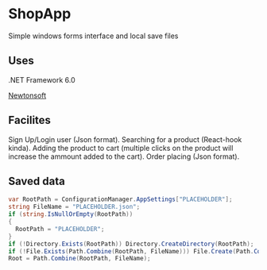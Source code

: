 # ShopApp

Simple windows forms interface and local save files

## Uses

.NET Framework 6.0

[Newtonsoft](https://www.newtonsoft.com/json)

## Facilites

Sign Up/Login user (Json format).
Searching for a product (React-hook kinda).
Adding the product to cart (multiple clicks on the product will increase the ammount added to the cart).
Order placing (Json format).

## Saved data
```c#
var RootPath = ConfigurationManager.AppSettings["PLACEHOLDER"];
string FileName = "PLACEHOLDER.json";
if (string.IsNullOrEmpty(RootPath))
{
  RootPath = "PLACEHOLDER";
}
if (!Directory.Exists(RootPath)) Directory.CreateDirectory(RootPath);
if (!File.Exists(Path.Combine(RootPath, FileName))) File.Create(Path.Combine(RootPath, FileName)).Close();
Root = Path.Combine(RootPath, FileName);
```


